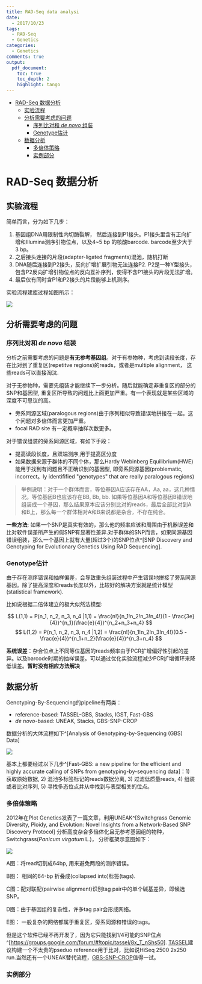 ```yaml
---
title: RAD-Seq data analysi 
date:
  - 2017/10/23
tags:
  - RAD-Seq
  - Genetics
categories:
  - Genetics
comments: true
output:
  pdf_document:
    toc: true
    toc_depth: 2
    highlight: tango
---
```


<!-- @import "[TOC]" {cmd="toc" depthFrom=1 depthTo=6 orderedList=false} -->
<!-- code_chunk_output -->

* [RAD-Seq 数据分析](#rad-seq-数据分析)
	* [实验流程](#实验流程)
	* [分析需要考虑的问题](#分析需要考虑的问题)
		* [序列比对和 _de novo_ 组装](#序列比对和-_de-novo_-组装)
		* [Genotype估计](#genotype估计)
	* [数据分析](#数据分析)
		* [多倍体策略](#多倍体策略)
		* [实例部分](#实例部分)

<!-- /code_chunk_output -->

# RAD-Seq 数据分析

## 实验流程

简单而言，分为如下几步：

1. 基因组DNA用限制性内切酶裂解， 然后连接到P1接头。P1接头里含有正向扩增和Illumina测序引物位点，以及4~5 bp 的核酸barcode. barcode至少大于3 bp。
1. 之后接头连接的片段(adapter-ligated fragments)混池，随机打断
1. DNA随后连接到P2接头，反向扩增扩展引物无法连接P2. P2是一种Y型接头，包含P2反向扩增引物位点的反向互补序列，使得不含P1接头的片段无法扩增。
1. 最后仅有同时含P1和P2接头的片段能够上机测序。

实验流程建库过程如图所示：

![](../../Pictures/Library_preparation_color.png)

## 分析需要考虑的问题

### 序列比对和 _de novo_ 组装

分析之前需要考虑的问题是**有无参考基因组**。对于有参物种，考虑到读段长度，存在比对到了重复区(repetitve regions)的reads，或者是multiple alignment， 这些reads可以直接淘汰.

对于无参物种，需要先组装才能继续下一步分析。随后就能确定非重复区的部分的SNP和基因型, 重复区所导致的问题比上面更加严重。有一个表现就是某些区域的深度不可思议的高。

- 旁系同源区域(paralogous regions)由于序列相似导致错误地拼接在一起。这个问题对多倍体而言更加严重。
- focal RAD site 有一定概率抽样次数更多。

对于错误组装的旁系同源区域，有如下手段：

- 提高读段长度，且双端测序,用于提高区分度
- 如果数据来源于群体的不同个体，那么Hardy Webinberg Equilibrium(HWE)能用于找到有问题且不正确识别的基因型, 即旁系同源基因(problematic, incorrect。ly identifified "genotypes" that are really paralogous regions)

> 举例说明：对于一个群体而言，等位基因A应该存在AA，Aa, aa，这几种情况。等位基因B也应该存在BB, Bb, bb. 如果等位基因A和等位基因B错误地组装成一个基因，那么结果原本应该分别比对的reads，最后全部比对到A和B上，那么每一个群体相对A和B来说都是杂合，不存在纯合。

**一些方法**: 如果一个SNP是真实有效的，那么他的频率应该和周围由于机器误差和比对软件误差所产生的假SNP有显著性差异.对于群体的SNP而言，如果同源基因错误组装，那么一个基因上就有大量(超过3个)的SNP位点^[SNP Discovery and Genotyping for Evolutionary Genetics Using RAD Sequencing].

### Genotype估计

由于存在测序错误和抽样偏差，会导致重头组装过程中产生错误地拼接了旁系同源基因。除了提高深度和reads长度以外，比较好的解决方案就是统计模型(statistical framework).

比如说根据二倍体建立的极大似然法模型:

$$
L(1,1) = P(n_1, n_2, n_3, n_4 |1,1) = \frac{n!}{n_1!n_2!n_3!n_4!}(1 - \frac{3e}{4})^{n_1}(\frac{e}{4})^{n_2+n_3+n_4}
$$
$$
L(1,2) = P(n_1, n_2, n_3, n_4 |1,2) = \frac{n!}{n_1!n_2!n_3!n_4!}(0.5 - \frac{e}{4})^{n_1+n_2}(\frac{e}{4})^{n_3+n_4}
$$

**系统误差**：杂合位点上不同等位基因的reads频率由于PCR扩增偏好性引起的差异。以及barcode时期的抽样误差。可以通过优化实验流程减少PCR扩增循环来降低误差。**暂时没有相应方法解决**

## 数据分析

Genotyping-By-Sequencing的pipeline有两类：

- reference-based: TASSEL-GBS, Stacks, IGST, Fast-GBS
- _de novo_-based: UNEAK, Stacks, GBS-SNP-CROP

数据分析的大体流程如下^[Analysis of Genotyping-by-Sequencing (GBS) Data]

![](../../Pictures/RAD_Seq_Data_Analysis.png)

基本上都要经过以下几步^[Fast-GBS: a new pipeline for the efficient and highly accurate calling of SNPs from genotyping-by-sequencing data]：1) 获取原始数据, 2) 混池多标签标记的reads数据分离, 3) 过滤低质量reads, 4) 组装或者比对序列, 5) 寻找多态位点并从中找到与表型相关的位点。

### 多倍体策略

2012年在Plot Genetics发表了一篇文章，利用UNEAK^[Switchgrass Genomic Diversity, Ploidy, and Evolution: Novel Insights from a Network-Based SNP Discovery Protocol] 分析高度杂合多倍体化且无参考基因组的物种，Switchgrass(_Panicum virgatum_ L.)， 分析框架示意图如下：

![](../../Pictures/Analytical_framework_of_UNEAK.png)

A图：将read切割成64bp, 用来避免两段的测序错误。

B图： 相同的64-bp 折叠成(collapsed into)标签(tags).

C图：配对联配(pairwise alignment)识别tag pair中的单个碱基差异，即候选SNP。

D图：由于基因组的复杂性，许多tag pair会形成网络。

E图： 一般复杂的网络都属于重复区，旁系同源和错误的tags。

但是这个软件已经不再开发了，因为它只能找到1/4可能的SNP位点^[<https://groups.google.com/forum/#!topic/tassel/8x_T_nShs50>]. [TASSEL](https://groups.google.com/forum/#!forum/tassel)建议构建一个不太贵的pseduo reference用于比对，比如说HiSeq 2500 2x250 run.当然还有一个UNEAK替代流程，[GBS-SNP-CROP](
https://github.com/halelab/GBS-SNP-CROP.git)值得一试。

### 实例部分